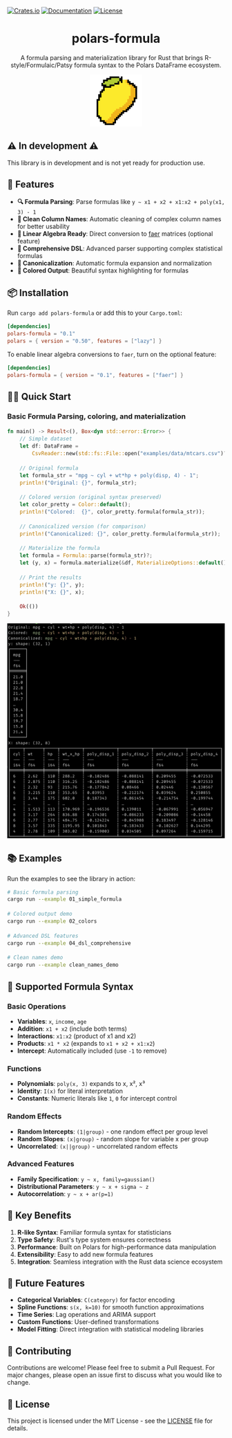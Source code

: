 
[![Crates.io](https://img.shields.io/crates/v/polars-formula.svg)](https://crates.io/crates/polars-formula)
[![Documentation](https://docs.rs/polars-formula/badge.svg)](https://docs.rs/polars-formula)
[![License](https://img.shields.io/crates/l/polars-formula.svg)](LICENSE)

<h1 align="center">polars-formula</h1>

<p align="center">A formula parsing and materialization library for Rust that brings R-style/Formulaic/Patsy formula syntax to the Polars DataFrame ecosystem.</p>

<p align="center">
  <img src="img/mango_pixel.png" alt="logo" width="120">
</p>

## ⚠️ In development ⚠️

This library is in development and is not yet ready for production use.

## 🚀 Features

- **🔍 Formula Parsing**: Parse formulas like `y ~ x1 + x2 + x1:x2 + poly(x1, 3) - 1`
- **🧹 Clean Column Names**: Automatic cleaning of complex column names for better usability
- **🧮 Linear Algebra Ready**: Direct conversion to [faer](https://github.com/sarah-quinones/faer-rs) matrices (optional feature)
- **🎯 Comprehensive DSL**: Advanced parser supporting complex statistical formulas
- **🔄 Canonicalization**: Automatic formula expansion and normalization
- **🎨 Colored Output**: Beautiful syntax highlighting for formulas

## 📦 Installation

Run `cargo add polars-formula` or add this to your `Cargo.toml`:

```toml
[dependencies]
polars-formula = "0.1"
polars = { version = "0.50", features = ["lazy"] }
```

To enable linear algebra conversions to `faer`, turn on the optional feature:

```toml
[dependencies]
polars-formula = { version = "0.1", features = ["faer"] }
```

## 🏃‍♂️ Quick Start

### Basic Formula Parsing, coloring, and materialization

```rust
fn main() -> Result<(), Box<dyn std::error::Error>> {
    // Simple dataset
    let df: DataFrame =
        CsvReader::new(std::fs::File::open("examples/data/mtcars.csv")?).finish()?;

    // Original formula
    let formula_str = "mpg ~ cyl + wt*hp + poly(disp, 4) - 1";
    println!("Original: {}", formula_str);

    // Colored version (original syntax preserved)
    let color_pretty = Color::default();
    println!("Colored:  {}", color_pretty.formula(formula_str));

    // Canonicalized version (for comparison)
    println!("Canonicalized: {}", color_pretty.formula(formula_str));

    // Materialize the formula
    let formula = Formula::parse(formula_str)?;
    let (y, x) = formula.materialize(&df, MaterializeOptions::default())?;

    // Print the results
    println!("y: {}", y);
    println!("X: {}", x);

    Ok(())
}
```

<p align="center">
  <img src="img/output.png" alt="output">
</p>

## 📚 Examples

Run the examples to see the library in action:

```bash
# Basic formula parsing
cargo run --example 01_simple_formula

# Colored output demo
cargo run --example 02_colors

# Advanced DSL features
cargo run --example 04_dsl_comprehensive

# Clean names demo
cargo run --example clean_names_demo
```

## 🔧 Supported Formula Syntax

### Basic Operations
- **Variables**: `x`, `income`, `age`
- **Addition**: `x1 + x2` (include both terms)
- **Interactions**: `x1:x2` (product of x1 and x2)
- **Products**: `x1 * x2` (expands to `x1 + x2 + x1:x2`)
- **Intercept**: Automatically included (use `-1` to remove)

### Functions
- **Polynomials**: `poly(x, 3)` expands to x, x², x³
- **Identity**: `I(x)` for literal interpretation
- **Constants**: Numeric literals like `1`, `0` for intercept control

### Random Effects
- **Random Intercepts**: `(1|group)` - one random effect per group level
- **Random Slopes**: `(x|group)` - random slope for variable x per group
- **Uncorrelated**: `(x||group)` - uncorrelated random effects

### Advanced Features
- **Family Specification**: `y ~ x, family=gaussian()`
- **Distributional Parameters**: `y ~ x + sigma ~ z`
- **Autocorrelation**: `y ~ x + ar(p=1)`

## 🎯 Key Benefits

1. **R-like Syntax**: Familiar formula syntax for statisticians
2. **Type Safety**: Rust's type system ensures correctness
3. **Performance**: Built on Polars for high-performance data manipulation
4. **Extensibility**: Easy to add new formula features
5. **Integration**: Seamless integration with the Rust data science ecosystem

## 🔮 Future Features

- **Categorical Variables**: `C(category)` for factor encoding
- **Spline Functions**: `s(x, k=10)` for smooth function approximations
- **Time Series**: Lag operations and ARIMA support
- **Custom Functions**: User-defined transformations
- **Model Fitting**: Direct integration with statistical modeling libraries

## 🤝 Contributing

Contributions are welcome! Please feel free to submit a Pull Request. For major changes, please open an issue first to discuss what you would like to change.

## 📄 License

This project is licensed under the MIT License - see the [LICENSE](LICENSE) file for details.
